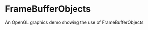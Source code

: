 FrameBufferObjects
==================

An OpenGL graphics demo showing the use of FrameBufferObjects